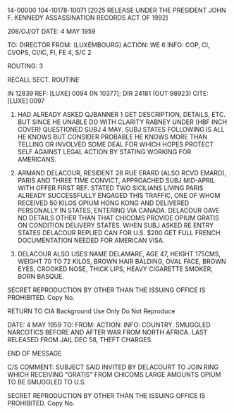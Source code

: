 14-00000
104-10178-10071 [2025 RELEASE UNDER THE PRESIDENT JOHN F. KENNEDY ASSASSINATION RECORDS ACT OF 1992]

208/OJ/OT
DATE: 4 MAY 1959

TO: DIRECTOR
FROM: (LUXEMBOURG)
ACTION: WE 6
INFO: COP, CI, CI/OPS, CI/IC, FI, FE 4, S/C 2

ROUTING:
3

RECALL SECT.
ROUTINE

IN 12839
REF: [LUXE] 0094 (IN 10377); DIR 24181 (OUT 98923)
CITE: [LUXE] 0097

1. HAD ALREADY ASKED QJBANNER 1 GET DESCRIPTION, DETAILS, ETC.
BUT SINCE HE UNABLE DO WITH CLARITY RABNEY UNDER (HBF INCH COVER) QUESTIONED SUBJ 4 MAY. SUBJ STATES FOLLOWING IS ALL HE KNOWS BUT CONSIDER PROBABLE HE KNOWS MORE THAN TELLING OR INVOLVED SOME DEAL FOR WHICH HOPES PROTECT SELF AGAINST LEGAL ACTION BY STATING WORKING FOR AMERICANS.

2. ARMAND DELACOUR, RESIDENT 28 RUE ERARD (ALSO RCVD EMARD), PARIS AND THREE TIME CONVICT, APPROACHED SUBJ MID-APRIL WITH OFFER FIRST REF. STATED TWO SICILIANS LIVING PARIS ALREADY SUCCESSFULLY ENGAGED THIS TRAFFIC, ONE OF WHOM RECEIVED 50 KILOS OPIUM HONG KONG AND DELIVERED PERSONALLY IN STATES, ENTERING VIA CANADA. DELACOUR GAVE NO DETAILS OTHER THAN THAT CHICOMS PROVIDE OPIUM GRATIS ON CONDITION DELIVERY STATES. WHEN SUBJ ASKED RE ENTRY STATES DELACOUR REPLIED CAN FOR U.S. $200 GET FULL FRENCH DOCUMENTATION NEEDED FOR AMERICAN VISA.

3. DELACOUR ALSO USES NAME DELAMARE, AGE 47, HEIGHT 175CMS, WEIGHT 70 TO 72 KILOS, BROWN HAIR BALDING, OVAL FACE, BROWN EYES, CROOKED NOSE, THICK LIPS, HEAVY CIGARETTE SMOKER, BORN BASQUE.

SECRET
REPRODUCTION BY OTHER THAN THE ISSUING OFFICE IS PROHIBITED. Copy No.

RETURN TO CIA
Background Use Only
Do Not Reproduce

DATE: 4 MAY 1959
TO:
FROM:
ACTION:
INFO: COUNTRY. SMUGGLED NARCOTICS BEFORE AND AFTER WAR FROM NORTH AFRICA. LAST RELEASED FROM JAIL DEC 58, THEFT CHARGES.

END OF MESSAGE

C/S COMMENT: SUBJECT SAID INVITED BY DELACOURT TO JOIN RING WHICH RECEIVING "GRATIS" FROM CHICOMS LARGE AMOUNTS OPIUM TO BE SMUGGLED TO U.S.

SECRET
REPRODUCTION BY OTHER THAN THE ISSUING OFFICE IS PROHIBITED. Copy No.
